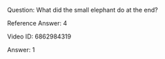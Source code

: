 Question: What did the small elephant do at the end?

Reference Answer: 4

Video ID: 6862984319

Answer: 1

